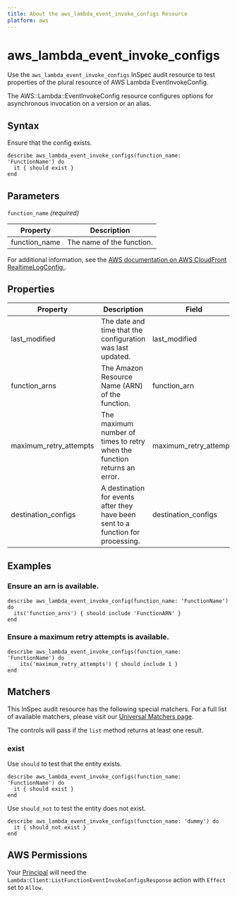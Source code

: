 ```yaml
---
title: About the aws_lambda_event_invoke_configs Resource
platform: aws
---
```


# aws_lambda_event_invoke_configs

Use the `aws_lambda_event_invoke_configs` InSpec audit resource to test properties of the plural resource of AWS Lambda EventInvokeConfig.

The AWS::Lambda::EventInvokeConfig resource configures options for asynchronous invocation on a version or an alias.

## Syntax

Ensure that the config exists.

    describe aws_lambda_event_invoke_configs(function_name: 'FunctionName') do
      it { should exist }
    end

## Parameters

`function_name` _(required)_

| Property | Description |
| --- | --- |
| function_name | The name of the function. |

For additional information, see the [AWS documentation on AWS CloudFront RealtimeLogConfig.](https://docs.aws.amazon.com/AWSCloudFormation/latest/UserGuide/aws-resource-lambda-eventinvokeconfig.html).

## Properties

| Property | Description | Field | 
| --- | --- | --- |
| last_modified | The date and time that the configuration was last updated. | last_modified |
| function_arns | The Amazon Resource Name (ARN) of the function. | function_arn |
| maximum_retry_attempts | The maximum number of times to retry when the function returns an error. | maximum_retry_attempts |
| destination_configs | A destination for events after they have been sent to a function for processing. | destination_configs |

## Examples

### Ensure an arn is available.
    describe aws_lambda_event_invoke_config(function_name: 'FunctionName') do
      its('function_arns') { should include 'FunctionARN' }
    end

### Ensure a maximum retry attempts is available.
    describe aws_lambda_event_invoke_configs(function_name: 'FunctionName') do
        its('maximum_retry_attempts') { should include 1 }
    end

## Matchers

This InSpec audit resource has the following special matchers. For a full list of available matchers, please visit our [Universal Matchers page](https://www.inspec.io/docs/reference/matchers/).

The controls will pass if the `list` method returns at least one result.

### exist

Use `should` to test that the entity exists.

    describe aws_lambda_event_invoke_configs(function_name: 'FunctionName') do
      it { should exist }
    end

Use `should_not` to test the entity does not exist.

    describe aws_lambda_event_invoke_configs(function_name: 'dummy') do
      it { should_not exist }
    end

## AWS Permissions

Your [Principal](https://docs.aws.amazon.com/IAM/latest/UserGuide/intro-structure.html#intro-structure-principal) will need the `Lambda:Client:ListFunctionEventInvokeConfigsResponse` action with `Effect` set to `Allow`.